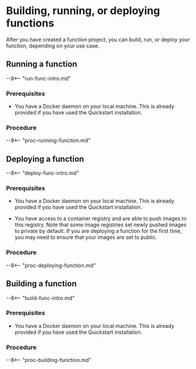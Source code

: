 # Building, running, or deploying functions

After you have created a function project, you can build, run, or deploy your function, depending on your use case.

## Running a function

--8<-- "run-func-intro.md"

### Prerequisites

- You have a Docker daemon on your local machine. This is already provided if you have used the Quickstart installation.

### Procedure

--8<-- "proc-running-function.md"

## Deploying a function

--8<-- "deploy-func-intro.md"

### Prerequisites

- You have a Docker daemon on your local machine. This is already provided if you have used the Quickstart installation.

- You have access to a container registry and are able to push images to this registry. Note that some image registries set newly pushed images to private by default. If you are deploying a function for the first time, you may need to ensure that your images are set to public.

### Procedure

--8<-- "proc-deploying-function.md"

## Building a function

--8<-- "build-func-intro.md"

### Prerequisites

- You have a Docker daemon on your local machine. This is already provided if you have used the Quickstart installation.

### Procedure

--8<-- "proc-building-function.md"
